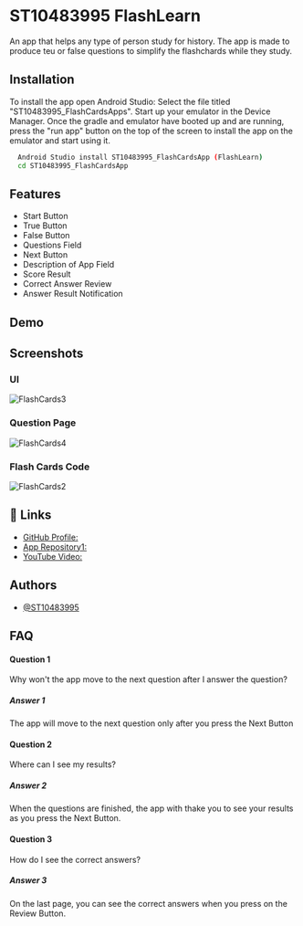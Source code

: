 # ST10483995 FlashLearn

An app that helps any type of person study for history. The app is made to produce teu or false questions to simplify the flashchards while they study.
## Installation

To install the app open Android Studio: Select the file titled "ST10483995_FlashCardsApps". Start up your emulator in the Device Manager. Once the gradle and emulator have booted up and are running, press the "run app" button on the top of the screen to install the app on the emulator and start using it.

```bash
  Android Studio install ST10483995_FlashCardsApp (FlashLearn)
  cd ST10483995_FlashCardsApp
```
    
## Features

- Start Button
- True Button
- False Button
- Questions Field
- Next Button
- Description of App Field
- Score Result
- Correct Answer Review
- Answer Result Notification 


## Demo


## Screenshots


### UI
![FlashCards3](https://github.com/user-attachments/assets/4a0aa1a7-d141-4a7a-a1de-ccf31ad44de5)


### Question Page
![FlashCards4](https://github.com/user-attachments/assets/b25cb068-d10b-478f-8d46-169433fee1a1)


### Flash Cards Code
![FlashCards2](https://github.com/user-attachments/assets/9ab9afd4-e253-4a0d-93ba-63ef48677fe8)



## 🔗 Links

- [GitHub Profile: ](https://github.com/ST10483995)
- [App Repository1:]() 
- [YouTube Video:](https://youtu.be/V6DEfTHHdbA) 

## Authors

- [@ST10483995](https://github.com/ST10483995)


## FAQ

#### Question 1
Why won't the app move to the next question after I answer the question?

##### Answer 1
The app will move to the next question only after you press the Next Button

#### Question 2
Where can I see my results?

##### Answer 2
When the questions are finished, the app with thake you to see your results as you press the Next Button.

#### Question 3
How do I see the correct answers?

##### Answer 3
On the last page, you can see the correct answers when you press on the Review Button.

